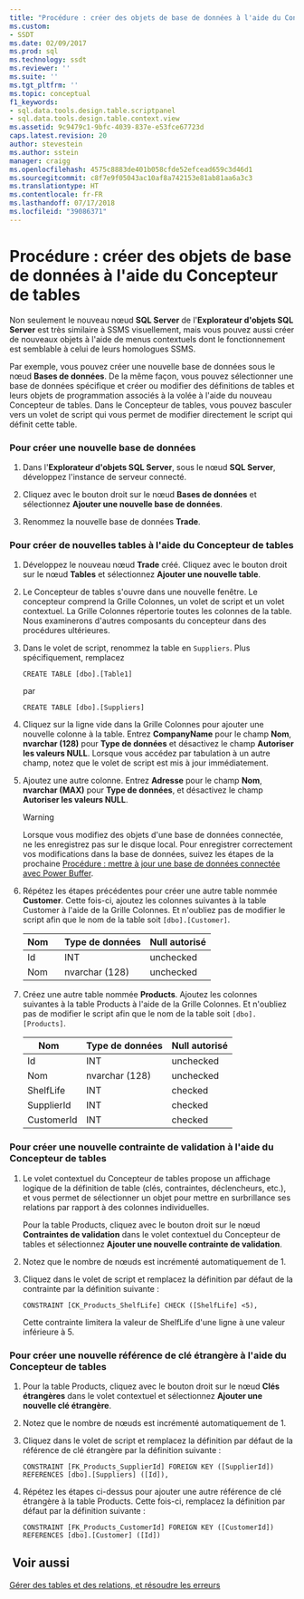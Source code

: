 ```yaml
---
title: "Procédure : créer des objets de base de données à l'aide du Concepteur de tables | Microsoft Docs"
ms.custom:
- SSDT
ms.date: 02/09/2017
ms.prod: sql
ms.technology: ssdt
ms.reviewer: ''
ms.suite: ''
ms.tgt_pltfrm: ''
ms.topic: conceptual
f1_keywords:
- sql.data.tools.design.table.scriptpanel
- sql.data.tools.design.table.context.view
ms.assetid: 9c9479c1-9bfc-4039-837e-e53fce67723d
caps.latest.revision: 20
author: stevestein
ms.author: sstein
manager: craigg
ms.openlocfilehash: 4575c8883de401b058cfde52efcead659c3d46d1
ms.sourcegitcommit: c8f7e9f05043ac10af8a742153e81ab81aa6a3c3
ms.translationtype: HT
ms.contentlocale: fr-FR
ms.lasthandoff: 07/17/2018
ms.locfileid: "39086371"
---
```

# <a name="how-to-create-database-objects-using-table-designer"></a>Procédure : créer des objets de base de données à l'aide du Concepteur de tables
Non seulement le nouveau nœud **SQL Server** de l'**Explorateur d'objets SQL Server** est très similaire à SSMS visuellement, mais vous pouvez aussi créer de nouveaux objets à l'aide de menus contextuels dont le fonctionnement est semblable à celui de leurs homologues SSMS.  
  
Par exemple, vous pouvez créer une nouvelle base de données sous le nœud **Bases de données**. De la même façon, vous pouvez sélectionner une base de données spécifique et créer ou modifier des définitions de tables et leurs objets de programmation associés à la volée à l'aide du nouveau Concepteur de tables. Dans le Concepteur de tables, vous pouvez basculer vers un volet de script qui vous permet de modifier directement le script qui définit cette table.  
  
### <a name="to-create-a-new-database"></a>Pour créer une nouvelle base de données  
  
1.  Dans l'**Explorateur d'objets SQL Server**, sous le nœud **SQL Server**, développez l'instance de serveur connecté.  
  
2.  Cliquez avec le bouton droit sur le nœud **Bases de données** et sélectionnez **Ajouter une nouvelle base de données**.  
  
3.  Renommez la nouvelle base de données **Trade**.  
  
### <a name="to-create-new-tables-using-the-table-designer"></a>Pour créer de nouvelles tables à l'aide du Concepteur de tables  
  
1.  Développez le nouveau nœud **Trade** créé. Cliquez avec le bouton droit sur le nœud **Tables** et sélectionnez **Ajouter une nouvelle table**.  
  
2.  Le Concepteur de tables s'ouvre dans une nouvelle fenêtre. Le concepteur comprend la Grille Colonnes, un volet de script et un volet contextuel. La Grille Colonnes répertorie toutes les colonnes de la table. Nous examinerons d'autres composants du concepteur dans des procédures ultérieures.  
  
3.  Dans le volet de script, renommez la table en `Suppliers`. Plus spécifiquement, remplacez  
  
    ```  
    CREATE TABLE [dbo].[Table1]  
    ```  
  
    par  
  
    ```  
    CREATE TABLE [dbo].[Suppliers]  
    ```  
  
4.  Cliquez sur la ligne vide dans la Grille Colonnes pour ajouter une nouvelle colonne à la table.  Entrez **CompanyName** pour le champ **Nom**, **nvarchar (128)** pour **Type de données** et désactivez le champ **Autoriser les valeurs NULL**. Lorsque vous accédez par tabulation à un autre champ, notez que le volet de script est mis à jour immédiatement.  
  
5.  Ajoutez une autre colonne. Entrez **Adresse** pour le champ **Nom**, **nvarchar (MAX)** pour **Type de données**, et désactivez le champ **Autoriser les valeurs NULL**.  
  
    > [!WARNING]  
    > Lorsque vous modifiez des objets d'une base de données connectée, ne les enregistrez pas sur le disque local. Pour enregistrer correctement vos modifications dans la base de données, suivez les étapes de la prochaine [Procédure : mettre à jour une base de données connectée avec Power Buffer](../ssdt/how-to-update-a-connected-database-with-power-buffer.md).  
  
6.  Répétez les étapes précédentes pour créer une autre table nommée **Customer**. Cette fois-ci, ajoutez les colonnes suivantes à la table Customer à l'aide de la Grille Colonnes. Et n'oubliez pas de modifier le script afin que le nom de la table soit `[dbo].[Customer]`.  
  
    |Nom   |Type de données|**Null autorisé**|  
    |--------|-------------|-------------------|  
    |Id|INT|unchecked|  
    |Nom   |nvarchar (128)|unchecked|  
  
7.  Créez une autre table nommée **Products**. Ajoutez les colonnes suivantes à la table Products à l'aide de la Grille Colonnes. Et n'oubliez pas de modifier le script afin que le nom de la table soit `[dbo].[Products]`.  
  
    |Nom   |Type de données|**Null autorisé**|  
    |--------|-------------|-------------------|  
    |Id|INT|unchecked|  
    |Nom   |nvarchar (128)|unchecked|  
    |ShelfLife|INT|checked|  
    |SupplierId|INT|checked|  
    |CustomerId|INT|checked|  
  
### <a name="to-create-a-new-check-constraint-using-the-table-designer"></a>Pour créer une nouvelle contrainte de validation à l'aide du Concepteur de tables  
  
1.  Le volet contextuel du Concepteur de tables propose un affichage logique de la définition de table (clés, contraintes, déclencheurs, etc.), et vous permet de sélectionner un objet pour mettre en surbrillance ses relations par rapport à des colonnes individuelles.  
  
    Pour la table Products, cliquez avec le bouton droit sur le nœud **Contraintes de validation** dans le volet contextuel du Concepteur de tables et sélectionnez **Ajouter une nouvelle contrainte de validation**.  
  
2.  Notez que le nombre de nœuds est incrémenté automatiquement de 1.  
  
3.  Cliquez dans le volet de script et remplacez la définition par défaut de la contrainte par la définition suivante :  
  
    ```  
    CONSTRAINT [CK_Products_ShelfLife] CHECK ([ShelfLife] <5),  
    ```  
  
    Cette contrainte limitera la valeur de ShelfLife d'une ligne à une valeur inférieure à 5.  
  
### <a name="to-create-new-foreign-key-references-using-the-table-designer"></a>Pour créer une nouvelle référence de clé étrangère à l'aide du Concepteur de tables  
  
1.  Pour la table Products, cliquez avec le bouton droit sur le nœud **Clés étrangères** dans le volet contextuel et sélectionnez **Ajouter une nouvelle clé étrangère**.  
  
2.  Notez que le nombre de nœuds est incrémenté automatiquement de 1.  
  
3.  Cliquez dans le volet de script et remplacez la définition par défaut de la référence de clé étrangère par la définition suivante :  
  
    ```  
    CONSTRAINT [FK_Products_SupplierId] FOREIGN KEY ([SupplierId]) REFERENCES [dbo].[Suppliers] ([Id]),  
    ```  
  
4.  Répétez les étapes ci-dessus pour ajouter une autre référence de clé étrangère à la table Products. Cette fois-ci, remplacez la définition par défaut par la définition suivante :  
  
    ```  
    CONSTRAINT [FK_Products_CustomerId] FOREIGN KEY ([CustomerId]) REFERENCES [dbo].[Customer] ([Id])  
    ```  
  
## <a name="see-also"></a> Voir aussi  
[Gérer des tables et des relations, et résoudre les erreurs](../ssdt/manage-tables-relationships-and-fix-errors.md)  
  
